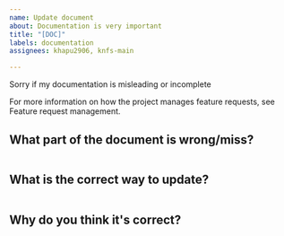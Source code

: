 ```yaml
---
name: Update document
about: Documentation is very important
title: "[DOC]"
labels: documentation
assignees: khapu2906, knfs-main

---
```


Sorry if my documentation is misleading or incomplete

For more information on how the project manages feature
requests, see Feature request management.
## What part of the document is wrong/miss?
```
```
## What is the correct way to update?
```
```
## Why do you think it's correct?
```
```
